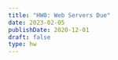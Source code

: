 ```yaml
---
title: "HW0: Web Servers Due"
date: 2023-02-05
publishDate: 2020-12-01
draft: false
type: hw
---
```


